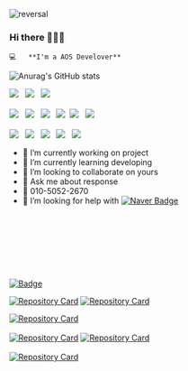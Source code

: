 ![reversal](https://capsule-render.vercel.app/api?type=Soft&text=Android&fontAlign=30&fontSize=30&desc=JangHyunMin&descAlign=60&descAlignY=50&theme=radical)

### Hi there 👋👩‍💻
<pre><code>💻   **I'm a AOS Develover**   </code></pre>

![Anurag's GitHub stats](https://github-readme-stats.vercel.app/api?username=janghyunmin&theme=vue-dark&show_icons=true)
<!-- ![Top Langs](https://github-readme-stats.vercel.app/api/top-langs/?username=janghyunmin&layout=compact) -->

<p align="left">
<img src="https://img.shields.io/badge/Android-3DDC84?style=flat-square&logo=Android&logoColor=white"/></a> &nbsp
<img src="https://img.shields.io/badge/MariaDB-1F305F?style=flat-square&logo=MariaDB&logoColor=white"/></a> &nbsp 
<img src="https://img.shields.io/badge/MySQL-4479A1?style=flat-square&logo=MySQL&logoColor=white"/></a> &nbsp </br>

</br>
<img src="https://img.shields.io/badge/Kotlin-0095D5?style=flat-square&logo=Kotlin&logoColor=white"/></a> &nbsp
<img src="https://img.shields.io/badge/Java-007396?style=flat-square&logo=Java&logoColor=white"/></a> &nbsp
<img src="https://img.shields.io/badge/PHP-777BB4?style=flat-square&logo=php&logoColor=white"/></a> &nbsp 
<img src="https://img.shields.io/badge/Python-3766AB?style=flat-square&logo=Python&logoColor=white"/></a>&nbsp 
<img src="https://img.shields.io/badge/JavaScript-F7DF1E?style=flat-square&logo=JavaScript&logoColor=white"/></a> &nbsp
<img src="https://img.shields.io/badge/c++-00599C?style=flat-square&logo=c%2B%2B&logoColor=white"/></a> &nbsp </br>

</br>
<img src="https://img.shields.io/badge/Apache-339933?style=flat-square&logo=Apache&logoColor=white"/></a> &nbsp
<img src="https://img.shields.io/badge/Node.js-339933?style=flat-square&logo=Node.js&logoColor=white"/></a> &nbsp
<img src="https://img.shields.io/badge/Firebase-4479A1?style=flat-square&logo=Firebase&logoColor=#FFCA28"/></a> &nbsp 
<img src="https://img.shields.io/badge/HTML5-E34F26?style=flat-square&logo=HTML5&logoColor=white"/></a> &nbsp 
<img src="https://img.shields.io/badge/CSS3-1572B6?style=flat-square&logo=CSS3&logoColor=white"/></a> &nbsp  </br>


- 🔭 I’m currently working on project
- 🌱 I’m currently learning developing
- 👯 I’m looking to collaborate on yours
- 💬 Ask me about response
- :iphone: 010-5052-2670
- 🤔 I’m looking for help with [![Naver Badge](https://img.shields.io/badge/Naver-2DB400?style=flat-square&logo=Naver&logoColor=white&link=mailto:gusals456@naver.com)](mailto:gusals456@naver.com)
<!-- [![Skills](https://widget.realdeveloper.pro/api/top?stack=Kotlin,Java,MariaDB)](https://github.com/janghyunmin) -->


<br></br>
<br></br>
<br></br>


[![Badge](https://widget.realdeveloper.pro/api/badge?title=Skills&badges=Kotlin,Java,React-Native,PHP,Python,C,JavaScript,Firebase,Apache,MariaDB,MySQL)](https://github.com/janghyunmin)

[![Repository Card](https://widget.realdeveloper.pro/api/card?user=janghyunmin&theme=transparent&repo=PIECE_Local)](https://github.com/janghyunmin/PIECE_Local)
[![Repository Card](https://widget.realdeveloper.pro/api/card?user=janghyunmin&theme=transparent&repo=piece-v2-local)](https://github.com/janghyunmin/piece-v2-local.git)


[![Repository Card](https://widget.realdeveloper.pro/api/card?user=janghyunmin&repo=piece-v1)](https://github.com/janghyunmin/piece-v1.git)
<br></br>
[![Repository Card](https://widget.realdeveloper.pro/api/card?user=janghyunmin&repo=stockInfomation)](https://github.com/janghyunmin/stockInfomation)
[![Repository Card](https://widget.realdeveloper.pro/api/card?user=janghyunmin&repo=StockApp)](https://github.com/janghyunmin/StockApp)
<br></br>
[![Repository Card](https://widget.realdeveloper.pro/api/card?user=janghyunmin&repo=MoneyPot)](https://github.com/janghyunmin/MoneyPot)





